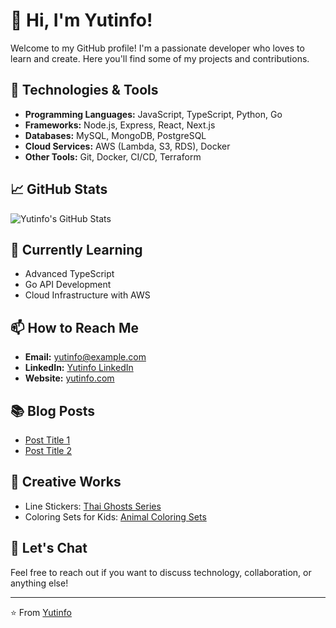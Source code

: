 # 👋 Hi, I'm Yutinfo!

Welcome to my GitHub profile! I'm a passionate developer who loves to learn and create. Here you'll find some of my projects and contributions.

## 🔧 Technologies & Tools

- **Programming Languages:** JavaScript, TypeScript, Python, Go
- **Frameworks:** Node.js, Express, React, Next.js
- **Databases:** MySQL, MongoDB, PostgreSQL
- **Cloud Services:** AWS (Lambda, S3, RDS), Docker
- **Other Tools:** Git, Docker, CI/CD, Terraform

## 📈 GitHub Stats

![Yutinfo's GitHub Stats](https://github-readme-stats.vercel.app/api?username=yutinfo&show_icons=true&theme=radical)

## 🌱 Currently Learning

- Advanced TypeScript
- Go API Development
- Cloud Infrastructure with AWS

## 📫 How to Reach Me

- **Email:** yutinfo@example.com
- **LinkedIn:** [Yutinfo LinkedIn](https://www.linkedin.com/in/yutinfo)
- **Website:** [yutinfo.com](https://yutinfo.com)

## 📚 Blog Posts

- [Post Title 1](https://linktopost1.com)
- [Post Title 2](https://linktopost2.com)

## 🎨 Creative Works

- Line Stickers: [Thai Ghosts Series](https://linktostickers.com)
- Coloring Sets for Kids: [Animal Coloring Sets](https://linktocoloringsets.com)

## 💬 Let's Chat

Feel free to reach out if you want to discuss technology, collaboration, or anything else!

---

⭐️ From [Yutinfo](https://github.com/yutinfo)
